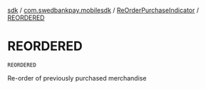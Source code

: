 [sdk](../../index.md) / [com.swedbankpay.mobilesdk](../index.md) / [ReOrderPurchaseIndicator](index.md) / [REORDERED](./-r-e-o-r-d-e-r-e-d.md)

# REORDERED

`REORDERED`

Re-order of previously purchased merchandise

